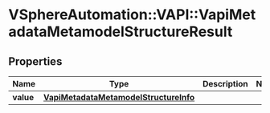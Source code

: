 # VSphereAutomation::VAPI::VapiMetadataMetamodelStructureResult

## Properties
Name | Type | Description | Notes
------------ | ------------- | ------------- | -------------
**value** | [**VapiMetadataMetamodelStructureInfo**](VapiMetadataMetamodelStructureInfo.md) |  | 


